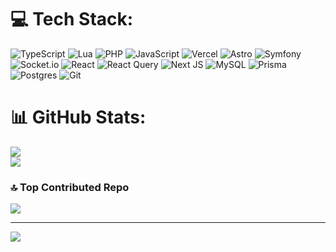
# 💻 Tech Stack:
![TypeScript](https://img.shields.io/badge/typescript-%23007ACC.svg?style=for-the-badge&logo=typescript&logoColor=white) ![Lua](https://img.shields.io/badge/Lua-2C2D72?style=flat&logo=lua&logoColor=white) ![PHP](https://img.shields.io/badge/php-%23777BB4.svg?style=for-the-badge&logo=php&logoColor=white) ![JavaScript](https://img.shields.io/badge/javascript-%23323330.svg?style=for-the-badge&logo=javascript&logoColor=%23F7DF1E) ![Vercel](https://img.shields.io/badge/vercel-%23000000.svg?style=for-the-badge&logo=vercel&logoColor=white) ![Astro](https://img.shields.io/badge/astro-%232C2052.svg?style=for-the-badge&logo=astro&logoColor=white) ![Symfony](https://img.shields.io/badge/symfony-%23000000.svg?style=for-the-badge&logo=symfony&logoColor=white) ![Socket.io](https://img.shields.io/badge/Socket.io-black?style=for-the-badge&logo=socket.io&badgeColor=010101) ![React](https://img.shields.io/badge/react-%2320232a.svg?style=for-the-badge&logo=react&logoColor=%2361DAFB) ![React Query](https://img.shields.io/badge/-React%20Query-FF4154?style=for-the-badge&logo=react%20query&logoColor=white) ![Next JS](https://img.shields.io/badge/Next-black?style=for-the-badge&logo=next.js&logoColor=white) ![MySQL](https://img.shields.io/badge/mysql-4479A1.svg?style=for-the-badge&logo=mysql&logoColor=white) ![Prisma](https://img.shields.io/badge/Prisma-3982CE?style=for-the-badge&logo=Prisma&logoColor=white) ![Postgres](https://img.shields.io/badge/postgres-%23316192.svg?style=for-the-badge&logo=postgresql&logoColor=white) ![Git](https://img.shields.io/badge/git-%23F05033.svg?style=for-the-badge&logo=git&logoColor=white)
# 📊 GitHub Stats:



![](https://github-readme-stats.vercel.app/api/top-langs/?username=Popoch39&theme=dark&hide_border=false&include_all_commits=true&count_private=true&layout=compact)\
![](https://github-readme-streak-stats.herokuapp.com/?user=Popoch39&theme=dark&hide_border=false)<br/>

### 🔝 Top Contributed Repo
![](https://github-contributor-stats.vercel.app/api?username=Popoch39&limit=5&theme=dark&combine_all_yearly_contributions=true)

---
[![](https://visitcount.itsvg.in/api?id=Popoch39&icon=0&color=0)](https://visitcount.itsvg.in)

<!-- Proudly created with GPRM ( https://gprm.itsvg.in ) -->
